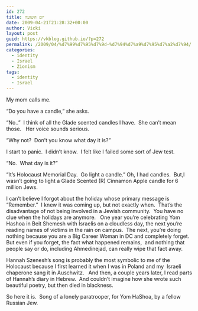 ```yaml
---
id: 272
title: יום השועה
date: 2009-04-21T21:28:32+00:00
author: Vicki
layout: post
guid: https://vkblog.github.io/?p=272
permalink: /2009/04/%d7%99%d7%95%d7%9d-%d7%94%d7%a9%d7%95%d7%a2%d7%94/
categories:
  - identity
  - Israel
  - Zionism
tags:
  - identity
  - Israel
---
```

My mom calls me.

&#8220;Do you have a candle,&#8221; she asks.

&#8220;No..&#8221;  I think of all the Glade scented candles I have.  She can&#8217;t mean those.   Her voice sounds serious.

&#8220;Why not?  Don&#8217;t you know what day it is?&#8221;

I start to panic.  I didn&#8217;t know.  I felt like I failed some sort of Jew test.

&#8220;No.  What day is it?&#8221;

&#8220;It&#8217;s Holocaust Memorial Day.  Go light a candle.&#8221; Oh, I had candles.  But,I wasn&#8217;t going to light a Glade Scented (R) Cinnamon Apple candle for 6 million Jews.

I can&#8217;t believe I forgot about the holiday whose primary message is &#8220;Remember.&#8221;  I knew it was coming up, but not exactly when.  That&#8217;s the disadvantage of not being involved in a Jewish community.  You have no clue when the holidays are anymore.   One year you&#8217;re celebrating Yom Hashoa in Beit Shemesh with Israelis on a cloudless day, the next you&#8217;re reading names of victims in the rain on campus.  The next, you&#8217;re doing nothing because you are a Big Career Woman in DC and completely forget.  But even if you forget, the fact what happened remains,  and nothing that people say or do, including Ahmedinejad, can really wipe that fact away.

Hannah Szenesh&#8217;s song is probably the most symbolic to me of the Holocaust because I first learned it when I was in Poland and my  Israeli chaperone sang it in Auschwitz.   And then, a couple years later, I read parts of Hannah&#8217;s diary in Hebrew.  And couldn&#8217;t imagine how she wrote such beautiful poetry, but then died in blackness.

So here it is.  Song of a lonely paratrooper, for Yom HaShoa, by a fellow Russian Jew.